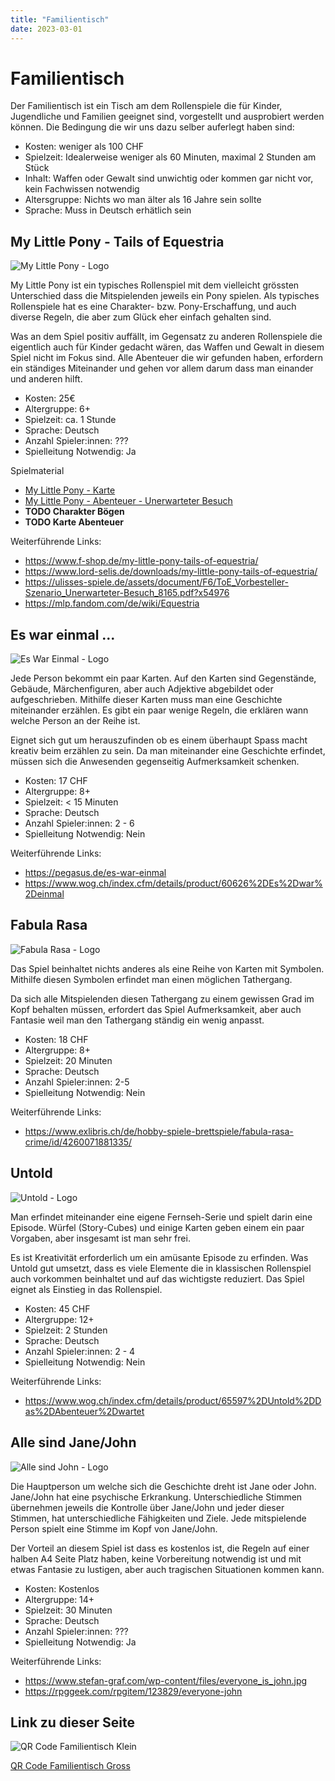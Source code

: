 ```yaml
---
title: "Familientisch"
date: 2023-03-01
---
```


# Familientisch

Der Familientisch ist ein Tisch am dem Rollenspiele die für Kinder, Jugendliche und Familien geeignet sind, vorgestellt und ausprobiert werden können. Die Bedingung die wir uns dazu selber auferlegt haben sind:

- Kosten: weniger als 100 CHF
- Spielzeit: Idealerweise weniger als 60 Minuten, maximal 2 Stunden am Stück
- Inhalt: Waffen oder Gewalt sind unwichtig oder kommen gar nicht vor, kein Fachwissen notwendig
- Altersgruppe: Nichts wo man älter als 16 Jahre sein sollte
- Sprache: Muss in Deutsch erhätlich sein

## My Little Pony - Tails of Equestria

![My Little Pony - Logo](My-Little-Pony-Logo.jpg)

My Little Pony ist ein typisches Rollenspiel mit dem vielleicht grössten Unterschied dass die Mitspielenden jeweils ein Pony spielen. Als typisches Rollenspiele hat es eine Charakter- bzw. Pony-Erschaffung, und auch diverse Regeln, die aber zum Glück eher einfach gehalten sind.

Was an dem Spiel positiv auffällt, im Gegensatz zu anderen Rollenspiele die eigentlich auch für Kinder gedacht wären, das Waffen und Gewalt in diesem Spiel nicht im Fokus sind. Alle Abenteuer die wir gefunden haben, erfordern ein ständiges Miteinander und gehen vor allem darum dass man einander und anderen hilft.

- Kosten: 25€
- Altergruppe: 6+
- Spielzeit: ca. 1 Stunde
- Sprache: Deutsch
- Anzahl Spieler:innen: ???
- Spielleitung Notwendig: Ja

Spielmaterial

- [My Little Pony - Karte](My-Little-Pony-Weltkarte.jpg)
- [My Little Pony - Abenteuer - Unerwarteter Besuch](My-Little-Pony-Unterwarteter-Besuch.pdf)
- **TODO Charakter Bögen**
- **TODO Karte Abenteuer**

Weiterführende Links:

- https://www.f-shop.de/my-little-pony-tails-of-equestria/
- https://www.lord-selis.de/downloads/my-little-pony-tails-of-equestria/
- https://ulisses-spiele.de/assets/document/F6/ToE_Vorbesteller-Szenario_Unerwarteter-Besuch_8165.pdf?x54976
- https://mlp.fandom.com/de/wiki/Equestria

## Es war einmal ...

![Es War Einmal - Logo](Es-War-Einmal-Logo.jpg)

Jede Person bekommt ein paar Karten. Auf den Karten sind Gegenstände, Gebäude, Märchenfiguren, aber auch Adjektive abgebildet oder aufgeschrieben. Mithilfe dieser Karten muss man eine Geschichte miteinander erzählen. Es gibt ein paar wenige Regeln, die erklären wann welche Person an der Reihe ist.

Eignet sich gut um herauszufinden ob es einem überhaupt Spass macht kreativ beim erzählen zu sein. Da man miteinander eine Geschichte erfindet, müssen sich die Anwesenden gegenseitig Aufmerksamkeit schenken.

- Kosten: 17 CHF
- Altergruppe: 8+
- Spielzeit: < 15 Minuten
- Sprache: Deutsch
- Anzahl Spieler:innen: 2 - 6
- Spielleitung Notwendig: Nein

Weiterführende Links:

- https://pegasus.de/es-war-einmal
- https://www.wog.ch/index.cfm/details/product/60626%2DEs%2Dwar%2Deinmal

## Fabula Rasa

![Fabula Rasa - Logo](Fabula-Rasa-Logo.jpg)

Das Spiel beinhaltet nichts anderes als eine Reihe von Karten mit Symbolen. Mithilfe diesen Symbolen erfindet man einen möglichen Tathergang.

Da sich alle Mitspielenden diesen Tathergang zu einem gewissen Grad im Kopf behalten müssen, erfordert das Spiel Aufmerksamkeit, aber auch Fantasie weil man den Tathergang ständig ein wenig anpasst.

- Kosten: 18 CHF
- Altergruppe: 8+
- Spielzeit: 20 Minuten
- Sprache: Deutsch
- Anzahl Spieler:innen: 2-5
- Spielleitung Notwendig: Nein

Weiterführende Links:

- https://www.exlibris.ch/de/hobby-spiele-brettspiele/fabula-rasa-crime/id/4260071881335/

## Untold

![Untold - Logo](Untold-Logo.jpg)

Man erfindet miteinander eine eigene Fernseh-Serie und spielt darin eine Episode. Würfel (Story-Cubes) und einige Karten geben einem ein paar Vorgaben, aber insgesamt ist man sehr frei.

Es ist Kreativität erforderlich um ein amüsante Episode zu erfinden. Was Untold gut umsetzt, dass es viele Elemente die in klassischen Rollenspiel auch vorkommen beinhaltet und auf das wichtigste reduziert. Das Spiel eignet als Einstieg in das Rollenspiel.

- Kosten: 45 CHF
- Altergruppe: 12+
- Spielzeit: 2 Stunden
- Sprache: Deutsch
- Anzahl Spieler:innen: 2 - 4
- Spielleitung Notwendig: Nein

Weiterführende Links:

- https://www.wog.ch/index.cfm/details/product/65597%2DUntold%2DDas%2DAbenteuer%2Dwartet

## Alle sind Jane/John

![Alle sind John - Logo](Alle-sind-John-Logo.jpg)

Die Hauptperson um welche sich die Geschichte dreht ist Jane oder John. Jane/John hat eine psychische Erkrankung. Unterschiedliche Stimmen übernehmen jeweils die Kontrolle über Jane/John und jeder dieser Stimmen, hat unterschiedliche Fähigkeiten und Ziele. Jede mitspielende Person spielt eine Stimme im Kopf von Jane/John.

Der Vorteil an diesem Spiel ist dass es kostenlos ist, die Regeln auf einer halben A4 Seite Platz haben, keine Vorbereitung notwendig ist und mit etwas Fantasie zu lustigen, aber auch tragischen Situationen kommen kann. 

- Kosten: Kostenlos
- Altergruppe: 14+
- Spielzeit: 30 Minuten
- Sprache: Deutsch
- Anzahl Spieler:innen: ???
- Spielleitung Notwendig: Ja

Weiterführende Links:

- https://www.stefan-graf.com/wp-content/files/everyone_is_john.jpg
- https://rpggeek.com/rpgitem/123829/everyone-john

## Link zu dieser Seite

![QR Code Familientisch Klein](qr-code-256.png)

[QR Code Familientisch Gross](qr-code.png)
